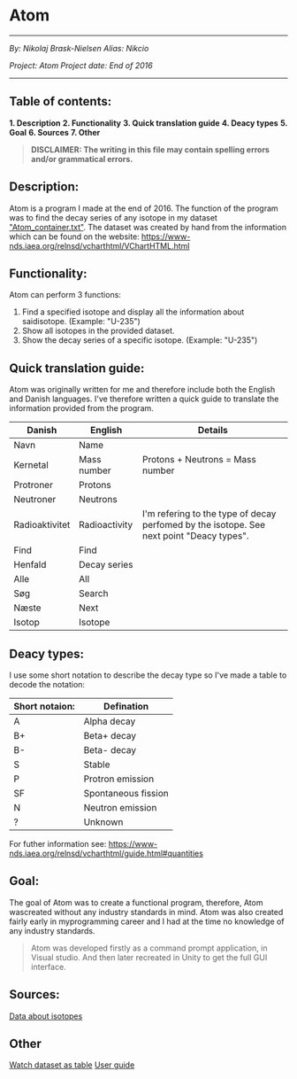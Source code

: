 # Atom

---
*By: Nikolaj Brask-Nielsen*
*Alias: Nikcio*

*Project: Atom*
*Project date: End of 2016*

***

## Table of contents:

**1. Description**
**2. Functionality**
**3. Quick translation guide**
**4. Deacy types**
**5. Goal**
**6. Sources**
**7. Other**

>**DISCLAIMER: The writing in this file may contain spelling errors and/or grammatical errors.**

## Description:
Atom is a program I made at the end of 2016. The function of the program was to find the decay series of any isotope in my dataset ["Atom_container.txt"](../Atom/Source%20Code/Command%20prompt%20Scripts/Atom_container.txt). The dataset was created by hand from the information which can be found on the website: https://www-nds.iaea.org/relnsd/vcharthtml/VChartHTML.html

## Functionality:
Atom can perform 3 functions:

1. Find a specified isotope and display all the information about saidisotope. (Example: "U-235")
2. Show all isotopes in the provided dataset.
3. Show the decay series of a specific isotope. (Example: "U-235")

## Quick translation guide:
Atom was originally written for me and therefore include both the English and Danish languages. 
I've therefore written a quick guide to translate the information provided from the program.

Danish | English | Details
-------|---------|------
Navn | Name
Kernetal | Mass number | Protons + Neutrons = Mass number
Protroner | Protons
Neutroner | Neutrons
Radioaktivitet | Radioactivity | I'm refering to the type of decay perfomed by the isotope. See next point "Deacy types".
Find | Find
Henfald | Decay series
Alle | All
Søg | Search
Næste | Next
Isotop | Isotope

## Deacy types:
I use some short notation to describe the decay type so I've made a table to decode the notation:

Short notaion: | Defination
---------------|-----------
A | Alpha decay
B+ | Beta+ decay
B- | Beta- decay
S | Stable
P | Protron emission
SF | Spontaneous fission
N | Neutron emission
? | Unknown

For futher information see: https://www-nds.iaea.org/relnsd/vcharthtml/guide.html#quantities

## Goal:
The goal of Atom was to create a functional program, therefore,  Atom wascreated without any 
industry standards in mind. Atom was also created fairly early in myprogramming career and I 
had at the time no knowledge of any industry standards.

>Atom was developed firstly as a command prompt application, in Visual studio. 
And then later recreated in Unity to get the full GUI interface.

## Sources:
[Data about isotopes](https://www-nds.iaea.org/relnsd/vcharthtml/VChartHTML.html)

## Other
[Watch dataset as table](../Atom/Atom_container.md)
[User guide](../Atom/User_Guide.md)